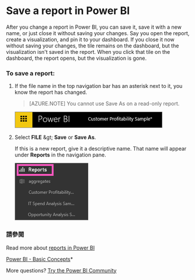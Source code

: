 <properties
   pageTitle="Save a report in Power BI"
   description="Save a report in Power BI"
   services="powerbi"
   documentationCenter=""
   authors="mihart"
   manager="mblythe"
   backup=""
   editor=""
   tags=""
   qualityFocus="no"
   qualityDate=""/>

<tags
   ms.service="powerbi"
   ms.devlang="NA"
   ms.topic="article"
   ms.tgt_pltfrm="NA"
   ms.workload="powerbi"
   ms.date="10/07/2016"
   ms.author="mihart"/>
# Save a report in Power BI

After you change a report in Power BI, you can save it, save it with a new name, or just close it without saving your changes. Say you open the report, create a visualization, and pin it to your dashboard. If you close it now without saving your changes, the tile remains on the dashboard, but the visualization isn't saved in the report. When you click that tile on the dashboard, the report opens, but the visualization is gone.

### To save a report:

1.  If the file name in the top navigation bar has an asterisk next to it, you know the report has changed.

    >[AZURE.NOTE] You cannot use Save As on a read-only report.

    ![](media/powerbi-service-save-a-report/savereport1.png)

2.  Select <bpt id="p1">**</bpt>FILE<ept id="p1">**</ept> <ph id="ph1">\&gt;</ph> <bpt id="p2">**</bpt>Save<ept id="p2">**</ept> or <bpt id="p3">**</bpt>Save As<ept id="p3">**</ept>.

    If this is a new report, give it a descriptive name.  That name will appear under <bpt id="p1">**</bpt>Reports<ept id="p1">**</ept> in the navigation pane.

    ![](media/powerbi-service-save-a-report/savereport3b.png)


### 請參閱

Read more about <bpt id="p1">[</bpt>reports in Power BI<ept id="p1">](powerbi-service-reports.md)</ept>

[Power BI - Basic Concepts](powerbi-service-basic-concepts.md)*

More questions? [Try the Power BI Community](http://community.powerbi.com/)
